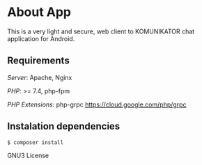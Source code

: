 # About App
This is a very light and secure, web client to KOMUNIKATOR chat application for Android.

## Requirements
_Server_: Apache, Nginx

_PHP_: >= 7.4, php-fpm

_PHP Extensions_: php-grpc
https://cloud.google.com/php/grpc

## Instalation dependencies
```bash
$ composer install
```

GNU3 License
